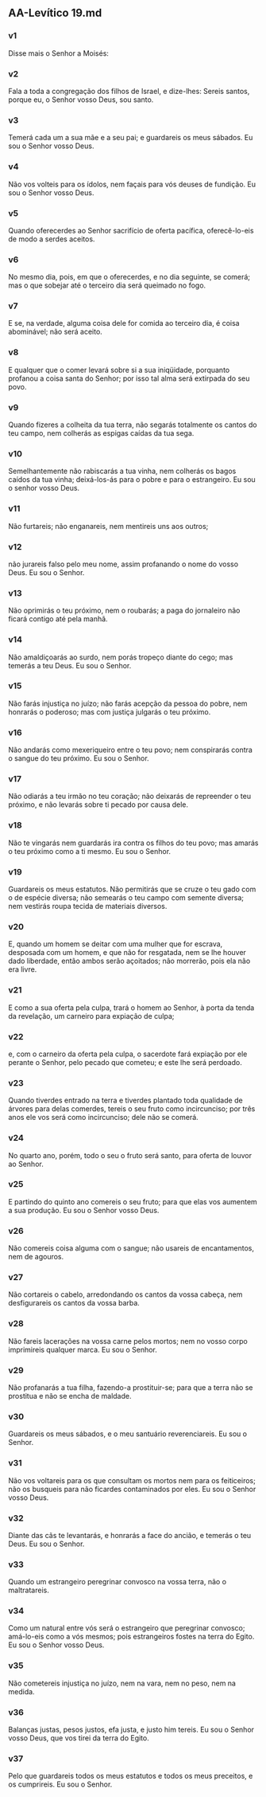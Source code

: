 ## AA-Levítico 19.md
### v1
 Disse mais o Senhor a Moisés:
### v2
 Fala a toda a congregação dos filhos de Israel, e dize-lhes: Sereis santos, porque eu, o Senhor vosso Deus, sou santo.
### v3
 Temerá cada um a sua mãe e a seu pai; e guardareis os meus sábados. Eu sou o Senhor vosso Deus.
### v4
 Não vos volteis para os ídolos, nem façais para vós deuses de fundição. Eu sou o Senhor vosso Deus.
### v5
 Quando oferecerdes ao Senhor sacrifício de oferta pacífica, oferecê-lo-eis de modo a serdes aceitos.
### v6
 No mesmo dia, pois, em que o oferecerdes, e no dia seguinte, se comerá; mas o que sobejar até o terceiro dia será queimado no fogo.
### v7
 E se, na verdade, alguma coisa dele for comida ao terceiro dia, é coisa abominável; não será aceito.
### v8
 E qualquer que o comer levará sobre si a sua iniqüidade, porquanto profanou a coisa santa do Senhor; por isso tal alma será extirpada do seu povo.
### v9
 Quando fizeres a colheita da tua terra, não segarás totalmente os cantos do teu campo, nem colherás as espigas caídas da tua sega.
### v10
 Semelhantemente não rabiscarás a tua vinha, nem colherás os bagos caídos da tua vinha; deixá-los-ás para o pobre e para o estrangeiro. Eu sou o senhor vosso Deus.
### v11
 Não furtareis; não enganareis, nem mentireis uns aos outros;
### v12
 não jurareis falso pelo meu nome, assim profanando o nome do vosso Deus. Eu sou o Senhor.
### v13
 Não oprimirás o teu próximo, nem o roubarás; a paga do jornaleiro não ficará contigo até pela manhã.
### v14
 Não amaldiçoarás ao surdo, nem porás tropeço diante do cego; mas temerás a teu Deus. Eu sou o Senhor.
### v15
 Não farás injustiça no juízo; não farás acepção da pessoa do pobre, nem honrarás o poderoso; mas com justiça julgarás o teu próximo.
### v16
 Não andarás como mexeriqueiro entre o teu povo; nem conspirarás contra o sangue do teu próximo. Eu sou o Senhor.
### v17
 Não odiarás a teu irmão no teu coração; não deixarás de repreender o teu próximo, e não levarás sobre ti pecado por causa dele.
### v18
 Não te vingarás nem guardarás ira contra os filhos do teu povo; mas amarás o teu próximo como a ti mesmo. Eu sou o Senhor.
### v19
 Guardareis os meus estatutos. Não permitirás que se cruze o teu gado com o de espécie diversa; não semearás o teu campo com semente diversa; nem vestirás roupa tecida de materiais diversos.
### v20
 E, quando um homem se deitar com uma mulher que for escrava, desposada com um homem, e que não for resgatada, nem se lhe houver dado liberdade, então ambos serão açoitados; não morrerão, pois ela não era livre.
### v21
 E como a sua oferta pela culpa, trará o homem ao Senhor, à porta da tenda da revelação, um carneiro para expiação de culpa;
### v22
 e, com o carneiro da oferta pela culpa, o sacerdote fará expiação por ele perante o Senhor, pelo pecado que cometeu; e este lhe será perdoado.
### v23
 Quando tiverdes entrado na terra e tiverdes plantado toda qualidade de árvores para delas comerdes, tereis o seu fruto como incircunciso; por três anos ele vos será como incircunciso; dele não se comerá.
### v24
 No quarto ano, porém, todo o seu o fruto será santo, para oferta de louvor ao Senhor.
### v25
 E partindo do quinto ano comereis o seu fruto; para que elas vos aumentem a sua produção. Eu sou o Senhor vosso Deus.
### v26
 Não comereis coisa alguma com o sangue; não usareis de encantamentos, nem de agouros.
### v27
 Não cortareis o cabelo, arredondando os cantos da vossa cabeça, nem desfigurareis os cantos da vossa barba.
### v28
 Não fareis lacerações na vossa carne pelos mortos; nem no vosso corpo imprimireis qualquer marca. Eu sou o Senhor.
### v29
 Não profanarás a tua filha, fazendo-a prostituir-se; para que a terra não se prostitua e não se encha de maldade.
### v30
 Guardareis os meus sábados, e o meu santuário reverenciareis. Eu sou o Senhor.
### v31
 Não vos voltareis para os que consultam os mortos nem para os feiticeiros; não os busqueis para não ficardes contaminados por eles. Eu sou o Senhor vosso Deus.
### v32
 Diante das cãs te levantarás, e honrarás a face do ancião, e temerás o teu Deus. Eu sou o Senhor.
### v33
 Quando um estrangeiro peregrinar convosco na vossa terra, não o maltratareis.
### v34
 Como um natural entre vós será o estrangeiro que peregrinar convosco; amá-lo-eis como a vós mesmos; pois estrangeiros fostes na terra do Egito. Eu sou o Senhor vosso Deus.
### v35
 Não cometereis injustiça no juízo, nem na vara, nem no peso, nem na medida.
### v36
 Balanças justas, pesos justos, efa justa, e justo him tereis. Eu sou o Senhor vosso Deus, que vos tirei da terra do Egito.
### v37
 Pelo que guardareis todos os meus estatutos e todos os meus preceitos, e os cumprireis. Eu sou o Senhor.
